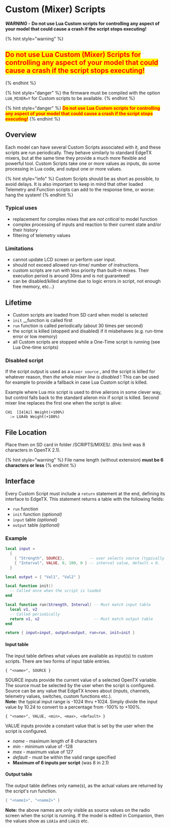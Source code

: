 # Custom (Mixer) Scripts

_**WARNING -**_ **Do not use Lua Custom scripts for controlling any aspect of your model that could cause a crash if the script stops executing!**

{% hint style="warning" %}
## <mark style="color:red;">Do not use Lua Custom (Mixer) Scripts for controlling any aspect of your model that could cause a crash if the script stops executing!</mark>
{% endhint %}

{% hint style="danger" %}
the firmware must be compiled with the option `LUA_MIXER=Y` for Custom scripts to be available.
{% endhint %}

{% hint style="danger" %}
<mark style="color:red;">**Do not use Lua Custom scripts for controlling any aspect of your model that could cause a crash if the script stops executing!**</mark>
{% endhint %}

## Overview

Each model can have several Custom Scripts associated with it, and these scripts are run periodically. They behave similarly to standard EdgeTX mixers, but at the same time they provide a much more flexible and powerful tool. Custom Scripts take one or more values as inputs, do some processing in Lua code, and output one or more values.

{% hint style="info" %}
Custom Scripts should be as short as possible, to avoid delays. It is also important to keep in mind that other loaded Telemetry and Function scripts can add to the response time, or worse: hang the system!
{% endhint %}

### Typical uses

* replacement for complex mixes that are _not critical_ to model function
* complex processing of inputs and reaction to their current state and/or their history
* filtering of telemetry values

### Limitations

* cannot update LCD screen or perform user input.
* should not exceed allowed run-time/ number of instructions.
* custom scripts are run with less priority than built-in mixes. Their execution period is around 30ms and is not guaranteed!
* can be disabled/killed anytime due to logic errors in script, not enough free memory, etc...)

## Lifetime

* Custom scripts are loaded from SD card when model is selected
* `init` \_\_function is called first
* `run` function is called periodically (about 30 times per second)
* the script is killed (stopped and disabled) if it misbehaves (e.g. run-time error or low memory)
* all Custom scripts are stopped while a One-Time script is running (see Lua One-time scripts)

### Disabled script

If the script output is used as a `mixer source` , and the script is killed for whatever reason, then _the whole mixer line is disabled_ ! This can be used for example to provide a fallback in case Lua Custom script is killed.

Example where Lua mix script is used to drive ailerons in some clever way, but control falls back to the standard aileron mix if script is killed. Second mixer line replaces the first one when the script is alive:

```
CH1  [I4]Ail Weight(+100%)
  := LUA4b Weight(+100%)
```

## File Location

Place them on SD card in folder /SCRIPTS/MIXES/.  (this limit was 8 characters in OpenTX 2.1).

{% hint style="warning" %}
File name length (without extension) **must be 6 characters or less**
{% endhint %}

## Interface

Every Custom Script must include a `return` statement at the end, defining its interface to EdgeTX. This statement returns a table with the following fields:

* `run` function&#x20;
* `init` function _(optional)_
* `input` table _(optional)_
* `output` table _(optional)_





### Example

```lua
local input =
  {
    { "Strength", SOURCE},           -- user selects source (typically slider or knob)
    { "Interval", VALUE, 0, 100, 0 } -- interval value, default = 0.
  }

local output = { "Val1", "Val2" }

local function init()
  -- Called once when the script is loaded
end

local function run(Strength, Interval) -- Must match input table
  local v1, v2
  -- Called periodically
  return v1, v2                        -- Must match output table
end

return { input=input, output=output, run=run, init=init }
```

#### Input table

The input table defines what values are available as input(s) to custom scripts. There are two forms of input table entries.

```
{ "<name>", SOURCE }
```

SOURCE inputs provide the current value of a selected OpenTX variable. The source must be selected by the user when the script is configured. Source can be any value that EdgeTX knows about (inputs, channels, telemetry values, switches, custom functions etc.).\
**Note:** the typical input range is -1024 thru +1024. Simply divide the input value by 10.24 to convert to a percentage from -100% to +100%.

```
{ "<name>", VALUE, <min>, <max>, <default> }
```

VALUE inputs provide a constant value that is set by the user when the script is configured.

* _name_ - maximum length of 8 characters
* _min_ - minimum value of -128
* _max_ - maximum value of 127
* _default_ - must be within the valid range specified
* **Maximum of 6 inputs per script** (was 8 in 2.1)

#### Output table

The output table defines only name(s), as the actual values are returned by the script's run function.

```lua
{ "<name1>", "<name2>" }
```

**Note:** the above names are only visible as source values on the radio screen when the script is running. If the model is edited in Companion, then the values show as `LUA1a` and `LUA1b` etc.

